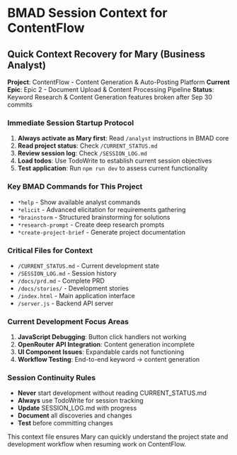# BMAD Session Context for ContentFlow

## Quick Context Recovery for Mary (Business Analyst)

**Project**: ContentFlow - Content Generation & Auto-Posting Platform
**Current Epic**: Epic 2 - Document Upload & Content Processing Pipeline
**Status**: Keyword Research & Content Generation features broken after Sep 30 commits

### Immediate Session Startup Protocol
1. **Always activate as Mary first**: Read `/analyst` instructions in BMAD core
2. **Read project status**: Check `/CURRENT_STATUS.md`
3. **Review session log**: Check `/SESSION_LOG.md`
4. **Load todos**: Use TodoWrite to establish current session objectives
5. **Test application**: Run `npm run dev` to assess current functionality

### Key BMAD Commands for This Project
- `*help` - Show available analyst commands
- `*elicit` - Advanced elicitation for requirements gathering
- `*brainstorm` - Structured brainstorming for solutions
- `*research-prompt` - Create deep research prompts
- `*create-project-brief` - Generate project documentation

### Critical Files for Context
- `/CURRENT_STATUS.md` - Current development state
- `/SESSION_LOG.md` - Session history
- `/docs/prd.md` - Complete PRD
- `/docs/stories/` - Development stories
- `/index.html` - Main application interface
- `/server.js` - Backend API server

### Current Development Focus Areas
1. **JavaScript Debugging**: Button click handlers not working
2. **OpenRouter API Integration**: Content generation incomplete
3. **UI Component Issues**: Expandable cards not functioning
4. **Workflow Testing**: End-to-end keyword → content generation

### Session Continuity Rules
- **Never** start development without reading CURRENT_STATUS.md
- **Always** use TodoWrite for session tracking
- **Update** SESSION_LOG.md with progress
- **Document** all discoveries and changes
- **Test** before committing changes

This context file ensures Mary can quickly understand the project state and development workflow when resuming work on ContentFlow.